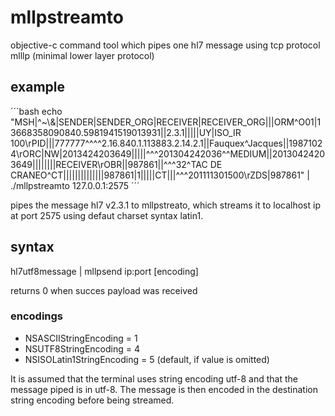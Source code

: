# mllpstreamto
objective-c command tool which pipes one hl7 message using tcp protocol mlllp (minimal lower layer protocol)

## example
´´´bash
echo "MSH|^~\\&|SENDER|SENDER_ORG|RECEIVER|RECEIVER_ORG|||ORM^O01|13668358090840.5981941519013931||2.3.1|||||UY|ISO_IR 100\rPID|||777777^^^^2.16.840.1.113883.2.14.2.1||Fauquex^Jacques||19871024\rORC|NW|2013424203649|||||^^^201304242036^^MEDIUM||20130424203649||||||||RECEIVER\rOBR||987861||^^^32^TAC DE CRANEO^CT||||||||||||||987861|1|||||CT|||^^^201111301500\rZDS|987861"
| ./mllpstreamto 127.0.0.1:2575
´´´

pipes the message hl7 v2.3.1 to mllpstreato, which streams it to localhost ip at port 2575 using defaut charset syntax latin1.

## syntax

hl7utf8message | mllpsend ip:port [encoding]

returns  0 when succes payload was received

### encodings

* NSASCIIStringEncoding = 1
* NSUTF8StringEncoding = 4
* NSISOLatin1StringEncoding = 5 (default, if value is omitted)

It is assumed that the terminal uses string encoding utf-8 and that the message piped is in utf-8. The message is then encoded in the destination string encoding before being streamed.

